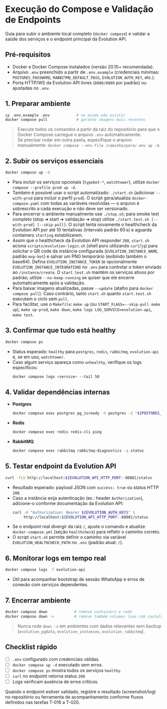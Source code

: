 # Execução do Compose e Validação de Endpoints

Guia para subir o ambiente local completo (`docker compose`) e validar a saúde dos serviços e o endpoint principal da Evolution API.

## Pré-requisitos
- Docker e Docker Compose instalados (versão 20.10+ recomendada).
- Arquivo `.env` preenchido a partir de `.env.example` (credenciais mínimas: `POSTGRES_PASSWORD`, `RABBITMQ_DEFAULT_PASS`, `EVOLUTION_AUTH_KEY`, etc.).
- Porta HTTP/WS da Evolution API livres (`8088/8089` por padrão) ou ajustadas no `.env`.

## 1. Preparar ambiente
```bash
cp .env.example .env            # se ainda não existir
docker compose pull             # garante imagens mais recentes
```

> Execute todos os comandos a partir da raiz do repositório para que o Docker Compose carregue o arquivo `.env` automaticamente.  
> Se precisar rodar em outra pasta, especifique o arquivo manualmente: `docker compose --env-file /caminho/para/.env up -d`.

## 2. Subir os serviços essenciais
```bash
docker compose up -d
```

- Para incluir os serviços opcionais (`typebot-*`, `watchtower`), utilize `docker compose --profile prod up -d`.
- Também é possível usar o script automatizado: `./start.sh` (adicionar `--with-prod` para incluir o perfil `prod`). O script gera/atualiza `docker-compose.yaml` com todas as variáveis resolvidas — o arquivo é sobrescrito a cada execução e não deve ser versionado.
- Para encerrar o ambiente manualmente use `./stop.sh`; para smoke test completo (stop ➜ start ➜ validação ➜ stop) utilize `./start.test.sh [--with-prod] [--skip-pull]`. O script tenta novamente o healthcheck da Evolution API por até 10 tentativas (intervalo padrão 60 s) e aguarda containers `starting` estabilizarem.
- Assim que o healthcheck da Evolution API responder `200`, `start.sh` aciona `scripts/evolution-login.sh` (shell puro utilizando `curl`/`jq`) para solicitar o QR code da instância configurada (`EVOLUTION_INSTANCE_NAME`, padrão `mvp-bot`) e salvar um PNG temporário (exibindo também o base64). Defina `EVOLUTION_INSTANCE_TOKEN` (e opcionalmente `EVOLUTION_INSTANCE_INTEGRATION`) no `.env` para controlar o token enviado ao `/instance/create`. O `start.test.sh` mantém os serviços ativos por padrão; utilize `--no-keep-running` se quiser que ele encerre automaticamente após a validação.
- Para baixar imagens atualizadas, passe `--update` (atalho para `docker compose pull`). Caso contrário, tanto `start.sh` quanto `start.test.sh` executam o ciclo sem `pull`.
- Para facilitar, use o `Makefile`: `make up` (ou `START_FLAGS=--skip-pull make up`), `make up-prod`, `make down`, `make logs LOG_SERVICE=evolution-api`, `make test`.

## 3. Confirmar que tudo está healthy
```bash
docker compose ps
```

- Status esperado: `healthy` para `postgres`, `redis`, `rabbitmq`, `evolution-api` e, se em uso, `watchtower`.
- Caso algum serviço apareça como `unhealthy`, verifique os logs específicos:
  ```bash
  docker compose logs <service> --tail 50
  ```

## 4. Validar dependências internas
- **Postgres**
  ```bash
  docker compose exec postgres pg_isready -U postgres -d "${POSTGRES_DB:-evolution}"
  ```
- **Redis**
  ```bash
  docker compose exec redis redis-cli ping
  ```
- **RabbitMQ**
  ```bash
  docker compose exec rabbitmq rabbitmq-diagnostics -q status
  ```

## 5. Testar endpoint da Evolution API
```bash
curl -fsS http://localhost:${EVOLUTION_API_HTTP_PORT:-8088}/status
```

- Resultado esperado: payload JSON com `success: true` ou status HTTP `200`.  
- Caso a instância exija autenticação (ex.: header `Authorization`), adicione-o conforme documentação da Evolution API:
  ```bash
  curl -H "Authorization: Bearer ${EVOLUTION_AUTH_KEY}" \
       http://localhost:${EVOLUTION_API_HTTP_PORT:-8088}/status
  ```
- Se o endpoint real divergir da raiz `/`, ajuste o comando e atualize `docker-compose.yml` (seção `healthcheck`) para refletir o caminho correto.
- O script `start.sh` permite definir o caminho via variável `EVOLUTION_HEALTHCHECK_PATH` no `.env` (padrão atual: `/`).

## 6. Monitorar logs em tempo real
```bash
docker compose logs -f evolution-api
```

- Útil para acompanhar bootstrap de sessão WhatsApp e erros de conexão com serviços dependentes.

## 7. Encerrar ambiente
```bash
docker compose down            # remove containers e rede
docker compose down -v         # remove também volumes (use com cautela)
```

> Nunca rode `down -v` em ambientes com dados relevantes sem backup (`evolution_pgdata`, `evolution_instances`, `evolution_rabbitmq`).

## Checklist rápido
- [ ] `.env` configurado com credenciais válidas.
- [ ] `docker compose up -d` executado sem erros.
- [ ] `docker compose ps` mostra todos os serviços `healthy`.
- [ ] `curl` no endpoint retorna status `200`.
- [ ] Logs verificam ausência de erros críticos.

Quando o endpoint estiver validado, registre o resultado (screenshot/log) no repositório ou ferramenta de acompanhamento conforme fluxos definidos nas tarefas T-016 a T-020.
